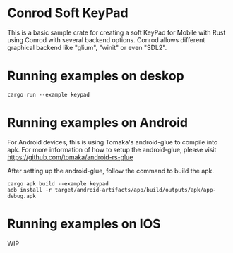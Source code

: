 # Conrod Soft KeyPad
This is a basic sample crate for creating a soft KeyPad for Mobile with Rust using Conrod with several backend options. Conrod allows different graphical backend like "glium", "winit" or even "SDL2". 

# Running examples on deskop

```
cargo run --example keypad
```

# Running examples on Android
For Android devices, this is using Tomaka's android-glue to compile into apk. For more information of how to setup the android-glue, please visit https://github.com/tomaka/android-rs-glue

After setting up the android-glue, follow the command to build the apk.
```
cargo apk build --example keypad
adb install -r target/android-artifacts/app/build/outputs/apk/app-debug.apk
```

# Running examples on IOS
WIP